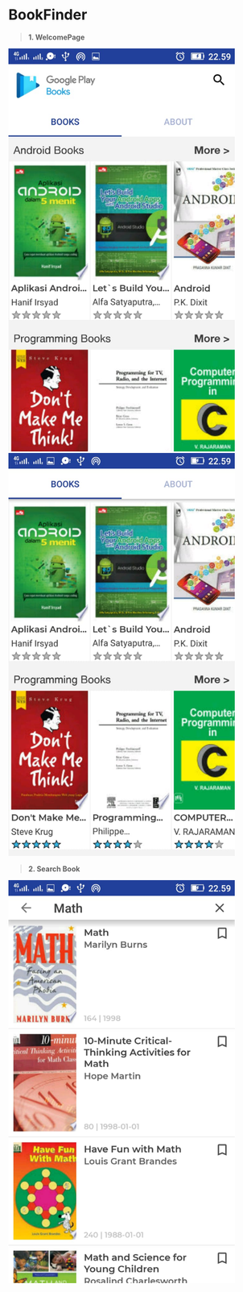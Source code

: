 # BookFinder

> **1. WelcomePage**
<img src="images/1.jpeg" width="450"> 
<img src="images/2.jpeg" width="450"> 

> **2. Search Book**
<img src="images/3.jpeg" width="450">
